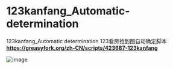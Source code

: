 # 123kanfang_Automatic-determination
123kanfang_Automatic determination
123看房抢到图自动确定脚本
**https://greasyfork.org/zh-CN/scripts/423687-123kanfang**

![image](https://user-images.githubusercontent.com/59910348/112110328-b380ba00-8bed-11eb-9da4-122e568f04d2.png)
